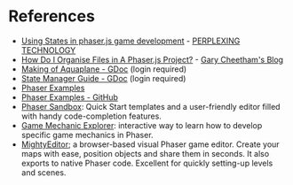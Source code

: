 # References
- [Using States in phaser.js game development](http://perplexingtech.weebly.com/game-dev-blog/using-states-in-phaserjs-javascript-game-developement) - [PERPLEXING TECHNOLOGY](http://perplexingtech.weebly.com/)
- [How Do I Organise Files in A Phaser.js Project?](https://glcheetham.name/2016/03/18/organise-files-phaserjs-project/) - [Gary Cheetham's Blog](https://glcheetham.name/)
- [Making of Aquaplane - GDoc](https://drive.google.com/file/d/0BysMfTbvAUUVVU92U2x3WDNickU/view) \(login required\)
- [State Manager Guide - GDoc](https://drive.google.com/file/d/0BysMfTbvAUUVZ05XVmprUFVsUTQ/view) \(login required\)
- [Phaser Examples](https://phaser.io/examples)
- [Phaser Examples - GitHub](https://github.com/photonstorm/phaser-examples)
- [Phaser Sandbox](http://phaser.io/sandbox): Quick Start templates and a user-friendly editor filled with handy code-completion features.
- [Game Mechanic Explorer](http://gamemechanicexplorer.com): interactive way to learn how to develop specific game mechanics in Phaser.
- [MightyEditor](http://mightyfingers.com/); a browser-based visual Phaser game editor. Create your maps with ease, position objects and share them in seconds. It also exports to native Phaser code. Excellent for quickly setting-up levels and scenes.


